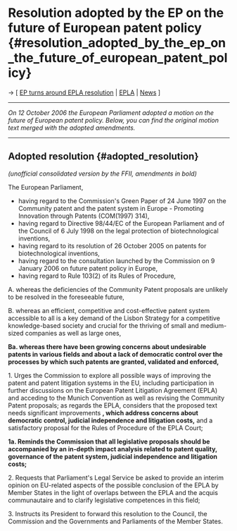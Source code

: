 # Resolution adopted by the EP on the future of European patent policy {#resolution_adopted_by_the_ep_on_the_future_of_european_patent_policy}

-\> \[ [EP turns around EPLA
resolution](http://press.ffii.org/Press_releases/European_Parliament_turns_around_EPLA_resolution "wikilink")
\| [ EPLA](EplaEn "wikilink") \|
[News](http://press.ffii.org/Software_patent_news "wikilink") \]

------------------------------------------------------------------------

*On 12 October 2006 the European Parliament adopted a motion on the
future of European patent policy. Below, you can find the original
motion text merged with the adopted amendments.*

------------------------------------------------------------------------

## Adopted resolution {#adopted_resolution}

*(unofficial consolidated version by the FFII, amendments in bold)*

The European Parliament,

-   having regard to the Commission\'s Green Paper of 24 June 1997 on
    the Community patent and the patent system in Europe - Promoting
    Innovation through Patents (COM(1997) 314),
-   having regard to Directive 98/44/EC of the European Parliament and
    of the Council of 6 July 1998 on the legal protection of
    biotechnological inventions,
-   having regard to its resolution of 26 October 2005 on patents for
    biotechnological inventions,
-   having regard to the consultation launched by the Commission on 9
    January 2006 on future patent policy in Europe,
-   having regard to Rule 103(2) of its Rules of Procedure,

A. whereas the deficiencies of the Community Patent proposals are
unlikely to be resolved in the foreseeable future,

B. whereas an efficient, competitive and cost-effective patent system
accessible to all is a key demand of the Lisbon Strategy for a
competitive knowledge-based society and crucial for the thriving of
small and medium-sized companies as well as large ones,

**Ba. whereas there have been growing concerns about undesirable patents
in various fields and about a lack of democratic control over the
processes by which such patents are granted, validated and enforced,**

1\. Urges the Commission to explore all possible ways of improving the
patent and patent litigation systems in the EU, including participation
in further discussions on the European Patent Litigation Agreement
(EPLA) and acceding to the Munich Convention as well as revising the
Community Patent proposals; as regards the EPLA, considers that the
proposed text needs significant improvements **, which address concerns
about democratic control, judicial independence and litigation costs,**
and a satisfactory proposal for the Rules of Procedure of the EPLA
Court;

**1a. Reminds the Commission that all legislative proposals should be
accompanied by an in-depth impact analysis related to patent quality,
governance of the patent system, judicial independence and litigation
costs;**

2\. Requests that Parliament\'s Legal Service be asked to provide an
interim opinion on EU-related aspects of the possible conclusion of the
EPLA by Member States in the light of overlaps between the EPLA and the
acquis communautaire and to clarify legislative competences in this
field;

3\. Instructs its President to forward this resolution to the Council,
the Commission and the Governments and Parliaments of the Member States.

